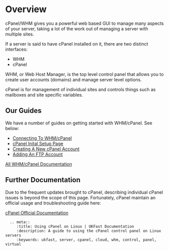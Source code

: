 # Overview

cPanel/WHM gives you a powerful web based GUI to manage many aspects of your server, taking a lot of the work out of managing a server with multiple sites.

If a server is said to have cPanel installed on it, there are two distinct interfaces:

* WHM
* cPanel

WHM, or Web Host Manager, is the top level control panel that allows you to create user accounts (domains) and manage server level options.

cPanel is for management of individual sites and controls things such as mailboxes and site specific variables.

## Our Guides

We have a number of guides on getting started with WHM/cPanel. See below:
* [Connecting To WHM/cPanel](/operatingsystems/linux/controlpanels/cpanel_connect.html)
* [cPanel Inital Setup Page](/operatingsystems/linux/controlpanels/cpanel_initial_setup.html)
* [Creating A New cPanel Account](/operatingsystems/linux/controlpanels/cpanel_add_account.html)
* [Adding An FTP Account](/operatingsystems/linux/controlpanels/cpanel_ftp_account.html)

[All WHM/cPanel Documentation](https://docs.ukfast.co.uk/operatingsystems/linux/controlpanels/)

## Further Documentation

Due to the frequent updates brought to cPanel, describing individual cPanel issues is beyond the scope of this page. Fortunately, cPanel maintain an official usage and troubleshooting guide here:

[cPanel Official Documentation](https://documentation.cpanel.net)

```eval_rst
  .. meta::
     :title: Using cPanel on Linux | UKFast Documentation
     :description: A guide to using the cPanel control panel on Linux servers
     :keywords: ukfast, server, cpanel, cloud, whm, control, panel, virtual